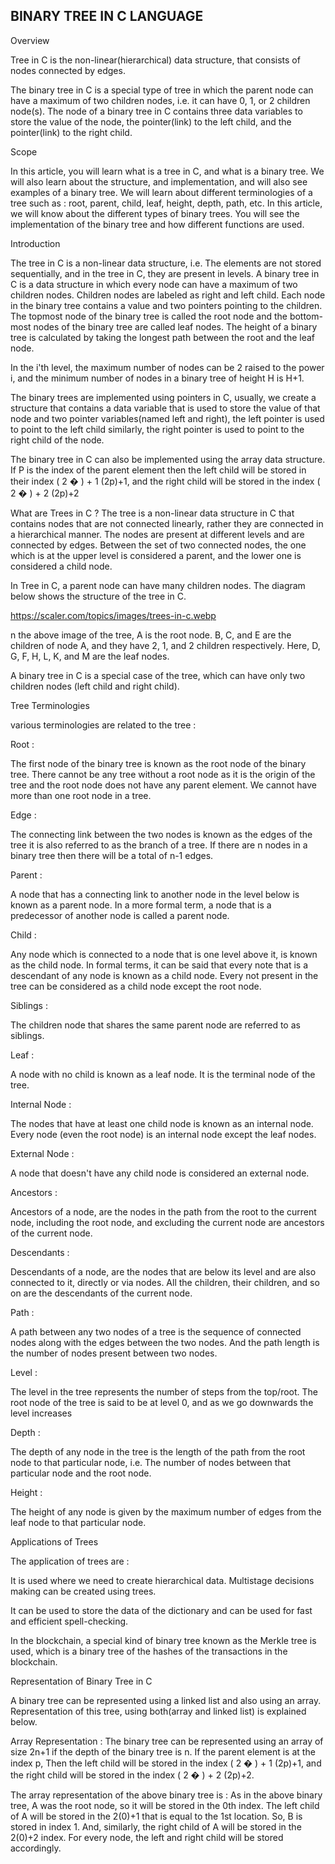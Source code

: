 
## BINARY TREE IN C LANGUAGE 

Overview

Tree in C is the non-linear(hierarchical) data structure, that consists of nodes connected by edges.

The binary tree in C is a special type of tree in which the parent node can have a maximum of two children nodes, i.e. it can have 0, 1, or 2 children node(s). The node of a binary tree in C contains three data variables to store the value of the node, the pointer(link) to the left child, and the pointer(link) to the right child.

Scope 

In this article, you will learn what is a tree in C, and what is a binary tree. We will also learn about the structure, and implementation, and will also see examples of a binary tree.
We will learn about different terminologies of a tree such as : root, parent, child, leaf, height, depth, path, etc.
In this article, we will know about the different types of binary trees.
You will see the implementation of the binary tree and how different functions are used.

Introduction

The tree in C is a non-linear data structure, i.e. The elements are not stored sequentially, and in the tree in C, they are present in levels. A binary tree in C is a data structure in which every node can have a maximum of two children nodes. Children nodes are labeled as right and left child. Each node in the binary tree contains a value and two pointers pointing to the children. The topmost node of the binary tree is called the root node and the bottom-most nodes of the binary tree are called leaf nodes. The height of a binary tree is calculated by taking the longest path between the root and the leaf node.

In the i'th level, the maximum number of nodes can be 2 raised to the power i, and the minimum number of nodes in a binary tree of height H is H+1.

The binary trees are implemented using pointers in C, usually, we create a structure that contains a data variable that is used to store the value of that node and two pointer variables(named left and right), the left pointer is used to point to the left child similarly, the right pointer is used to point to the right child of the node.

The binary tree in C can also be implemented using the array data structure. If P is the index of the parent element then the left child will be stored in their index 
(
2
�
)
+
1
(2p)+1, and the right child will be stored in the index 
(
2
�
)
+
2
(2p)+2

What are Trees in C ?
The tree is a non-linear data structure in C that contains nodes that are not connected linearly, rather they are connected in a hierarchical manner. The nodes are present at different levels and are connected by edges. Between the set of two connected nodes, the one which is at the upper level is considered a parent, and the lower one is considered a child node.

In Tree in C, a parent node can have many children nodes. The diagram below shows the structure of the tree in C.

https://scaler.com/topics/images/trees-in-c.webp

n the above image of the tree, A is the root node. B, C, and E are the children of node A, and they have 2, 1, and 2 children respectively. Here, D, G, F, H, L, K, and M are the leaf nodes.

A binary tree in C is a special case of the tree, which can have only two children nodes (left child and right child).



Tree Terminologies

various terminologies are related to the tree :

Root :

The first node of the binary tree is known as the root node of the binary tree. There cannot be any tree without a root node as it is the origin of the tree and the root node does not have any parent element. We cannot have more than one root node in a tree.

Edge :

The connecting link between the two nodes is known as the edges of the tree it is also referred to as the branch of a tree. If there are n nodes in a binary tree then there will be a total of n-1 edges.

Parent :

A node that has a connecting link to another node in the level below is known as a parent node. In a more formal term, a node that is a predecessor of another node is called a parent node.

Child :

Any node which is connected to a node that is one level above it, is known as the child node. In formal terms, it can be said that every note that is a descendant of any node is known as a child node. Every not present in the tree can be considered as a child node except the root node.

Siblings :

The children node that shares the same parent node are referred to as siblings.

Leaf :

A node with no child is known as a leaf node. It is the terminal node of the tree.

Internal Node :

The nodes that have at least one child node is known as an internal node. Every node (even the root node) is an internal node except the leaf nodes.

External Node :

A node that doesn't have any child node is considered an external node.

Ancestors :

Ancestors of a node, are the nodes in the path from the root to the current node, including the root node, and excluding the current node are ancestors of the current node.

Descendants :

Descendants of a node, are the nodes that are below its level and are also connected to it, directly or via nodes. All the children, their children, and so on are the descendants of the current node.

Path :

A path between any two nodes of a tree is the sequence of connected nodes along with the edges between the two nodes. And the path length is the number of nodes present between two nodes.

Level :

The level in the tree represents the number of steps from the top/root. The root node of the tree is said to be at level 0, and as we go downwards the level increases

Depth :

The depth of any node in the tree is the length of the path from the root node to that particular node, i.e. The number of nodes between that particular node and the root node.

Height :

The height of any node is given by the maximum number of edges from the leaf node to that particular node.

Applications of Trees

The application of trees are :

It is used where we need to create hierarchical data.
Multistage decisions making can be created using trees.

It can be used to store the data of the dictionary and can be used for fast and efficient spell-checking.

In the blockchain, a special kind of binary tree known as the Merkle tree is used, which is a binary tree of the hashes of the transactions in the blockchain.

Representation of Binary Tree in C

A binary tree can be represented using a linked list and also using an array. Representation of this tree, using both(array and linked list) is explained below.

Array Representation :
The binary tree can be represented using an array of size 2n+1 if the depth of the binary tree is n. If the parent element is at the index p, Then the left child will be stored in the index 
(
2
�
)
+
1
(2p)+1, and the right child will be stored in the index 
(
2
�
)
+
2
(2p)+2.


The array representation of the above binary tree is :
As in the above binary tree, A was the root node, so it will be stored in the 0th index. The left child of A will be stored in the 2(0)+1 that is equal to the 1st location. So, B is stored in index 1. And, similarly, the right child of A will be stored in the 2(0)+2 index. For every node, the left and right child will be stored accordingly.


